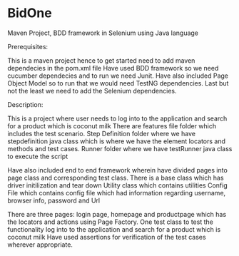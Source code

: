 # BidOne
Maven Project, BDD framework in Selenium using Java language

Prerequisites:

This is a maven project hence to get started need to add maven dependecies in the pom.xml file
Have used BDD framework so we need cucumber dependecies and to run we need Junit.
Have also included Page Object Model so to run that we would need TestNG dependencies.
Last but not the least we need to add the Selenium dependencies.

Description:

This is a project where user needs to log into to the application and search for a product which is coconut milk
There are features file folder which includes the test scenario.
Step Definition folder where we have stepdefinition java class which is where we have the element locators and methods and test cases.
Runner folder where we have testRunner java class to execute the script

Have also included end to end framework wherein have divided pages into page class and corresponding test class.
There is a base class which has driver initilization and tear down
Utility class which contains utilities
Config File which contains config file which had information regarding username, browser info, password and Url

There are three pages: login page, homepage and productpage which has the locators and actions using Page Factory.
One test class to test the functionality log into to the application and search for a product which is coconut milk
Have used assertions for verification of the test cases wherever appropriate.
